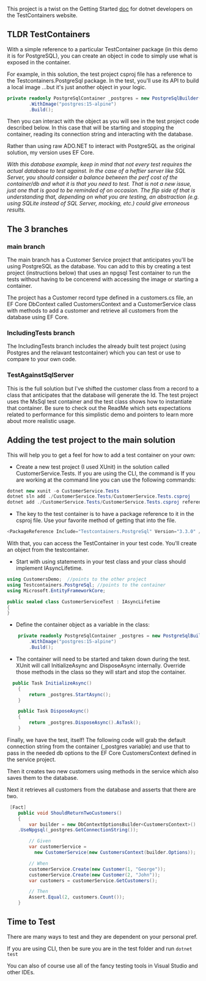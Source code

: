 This project is a twist on the Getting Started [doc](https://testcontainers.com/guides/getting-started-with-testcontainers-for-dotnet) for dotnet developers on the TestContainers website.

## TLDR TestContainers ##
With a simple reference to a particular TestContainer package (in this demo it is for PostgreSQL), you can create an object in code to simply use what is exposed in the container. 

For example, in this solution, the test project csproj file has a reference to the Testcontainers.PostgreSql package. In the test, you'll use its API to build a local image  ...but it's just another object in your logic.

```c#
private readonly PostgreSqlContainer _postgres = new PostgreSqlBuilder()
        .WithImage("postgres:15-alpine")
        .Build();
```

Then you can interact with the object as you will see in the test project code described below. In this case that will be starting and stopping the container, reading its connection string and interacting with the database.

Rather than using raw ADO.NET to interact with PostgreSQL as the original solution, my version uses EF Core.

*With this database example, keep in mind that not every test requires the actual database to test against. In the case of a heftier server like SQL Server, you should consider a balance between the perf cost of the container/db and what it is that you need to test. That is not a new issue, just one that is good to be reminded of on occasion. The flip side of that is understanding that, depending on what you are testing, an abstraction (e.g. using SQLite instead of SQL Server, mocking, etc.) could give erroneous results.*

## The 3 branches ##

### main branch ###
The main branch has a Customer Service project that anticipates you'll be using PostgreSQL as the database. You can add to this by creating a test project (instructions below) that uses an npgsql Test container to run the tests without having to be concerend with accessing the image or starting a container.

The project has a Customer record type defined in a customers.cs file, an EF Core DbContext called CustomersContext and a CustomerService class with methods to add a customer and retrieve all customers from the database using EF Core.

### IncludingTests branch ###
The IncludingTests branch includes the already built test project (using Postgres and the relavant testcontainer) which you can test or use to compare to your own code.

### TestAgainstSqlServer ###
This is the full solution but I've shifted the customer class from a record to a class that anticipates that the database will generate the Id.
The test project uses the MsSql test container and the test class shows how to instantiate that container. Be sure to check out the ReadMe which sets expectations related to performance for this simplistic demo and pointers to learn more about more realistic usage.


## Adding the test project to the main solution ##
This will help you to get a feel for how to add a test container on your own:

* Create a new test project (I used XUnit) in the solution called CustomerService.Tests. If you are using the CLI, the command is
If you are working at the command line you can use the following commands:

```c#
dotnet new xunit -o CustomerService.Tests
dotnet sln add ./CustomerService.Tests/CustomerService.Tests.csproj  
dotnet add ./CustomerService.Tests/CustomerService.Tests.csproj reference ./CustomerService/CustomerService.csproj
```

* The key to the test container is to have a package reference to it in the csproj file. Use your favorite method of getting that into the file.

```c#
<PackageReference Include="Testcontainers.PostgreSql" Version="3.3.0" />
```
With that, you can access the TestContainer  in your test code. You'll create an object from the testcontainer.

* Start with using statements in your test class and your class should implement IAsyncLifetime.

```c#
using CustomersDemo;  //points to the other project
using Testcontainers.PostgreSql; //points to the container
using Microsoft.EntityFrameworkCore;

public sealed class CustomerServiceTest : IAsyncLifetime
{
}

```

* Define the container object as a variable in the class:

```c#
    private readonly PostgreSqlContainer _postgres = new PostgreSqlBuilder()
        .WithImage("postgres:15-alpine")
        .Build();

```

* The container will need to be started and taken down during the test. XUnit will call InitializeAsync and DisposeAsync internally. Override those methods in the class so they will start and stop the container.

```c#
  public Task InitializeAsync()
    {
        return _postgres.StartAsync();
    }

    public Task DisposeAsync()
    {
        return _postgres.DisposeAsync().AsTask();
    }
```

Finally, we have the test, itself! The following code will grab the default connection string from the container (_postgres variable) and use that to pass in the needed db options to the EF Core CustomersContext defined in the service project.

Then it creates two new customers using methods in the service which also saves them to the database.

Next it retrieves all customers from the database and asserts that there are two.

```c#
 [Fact]
    public void ShouldReturnTwoCustomers()
    {
        var builder = new DbContextOptionsBuilder<CustomersContext>()
    .UseNpgsql(_postgres.GetConnectionString());

        // Given
        var customerService = 
          new CustomerService(new CustomersContext(builder.Options));

        // When
        customerService.Create(new Customer(1, "George"));
        customerService.Create(new Customer(2, "John"));
        var customers = customerService.GetCustomers();

        // Then
        Assert.Equal(2, customers.Count());
    }
```
## Time to Test ##

There are many ways to test and they are dependent on your personal pref.  

If you are using CLI, then be sure you are in the test folder and run `dotnet test` 

You can also of course use all of the fancy testing tools in Visual Studio and other IDEs.
